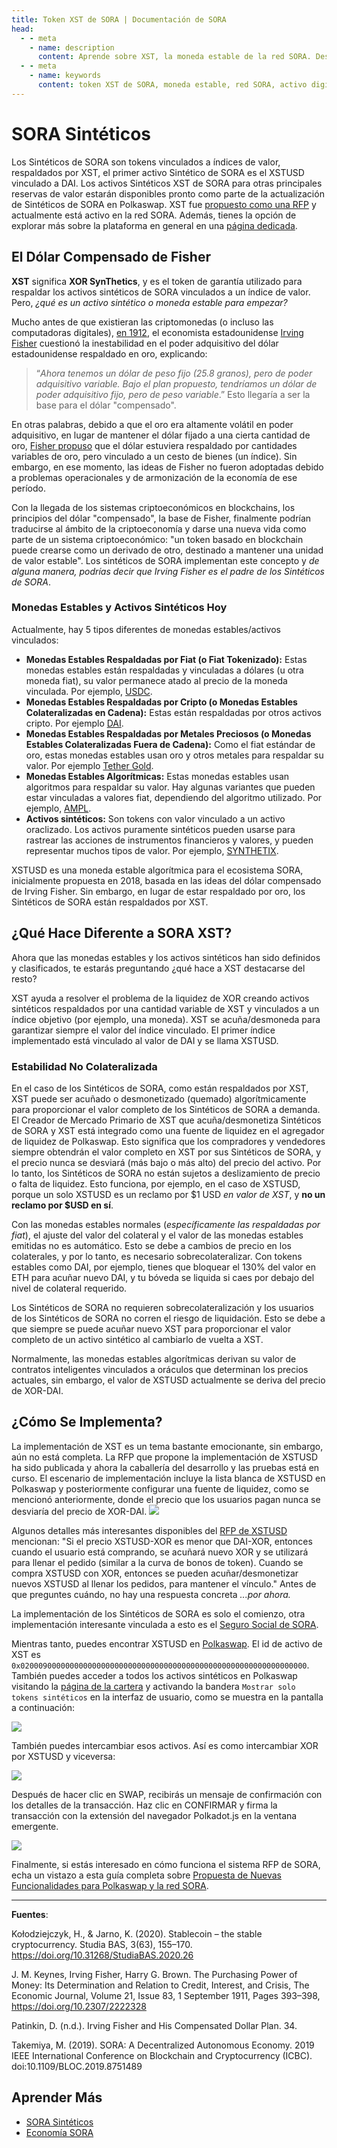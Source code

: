 ```yaml
---
title: Token XST de SORA | Documentación de SORA
head:
  - - meta
    - name: description
      content: Aprende sobre XST, la moneda estable de la red SORA. Descubre las características, casos de uso y beneficios de XST dentro del ecosistema SORA. Explora su rol como un activo digital estable y confiable, permitiendo la transferencia de valor eficiente, reduciendo la volatilidad y soportando diversas aplicaciones financieras dentro de la red SORA.
  - - meta
    - name: keywords
      content: token XST de SORA, moneda estable, red SORA, activo digital, transferencia de valor, reducción de volatilidad, aplicaciones financieras
---
```


# SORA Sintéticos

Los Sintéticos de SORA son tokens vinculados a índices de valor, respaldados por XST,
el primer activo Sintético de SORA es el XSTUSD vinculado a DAI. Los activos Sintéticos XST de SORA para otras principales reservas de valor estarán disponibles pronto como parte de la actualización de Sintéticos de SORA en Polkaswap. XST fue [propuesto como una
RFP](https://github.com/sora-xor/rfps/pull/8/files) y actualmente está activo en la red SORA. Además, tienes la opción de explorar más sobre la plataforma en general en una [página dedicada](./synthetics.md).

## El Dólar Compensado de Fisher

**XST** significa **XOR SynThetics**, y es el token de garantía utilizado para respaldar los activos sintéticos de SORA vinculados a un índice de valor. Pero, _¿qué es un activo sintético o moneda estable para empezar?_

Mucho antes de que existieran las criptomonedas (o incluso las computadoras digitales), [en 1912](https://dspace.gipe.ac.in/xmlui/bitstream/handle/10973/26798/GIPE-093010.pdf?sequence=3&isAllowed=y), el economista estadounidense [Irving Fisher](https://en.wikipedia.org/wiki/Irving_Fisher) cuestionó la inestabilidad en el poder adquisitivo del dólar estadounidense respaldado en oro, explicando:

> “_Ahora tenemos un dólar de peso fijo (25.8 granos), pero de poder adquisitivo variable. Bajo el plan propuesto, tendríamos un dólar de poder adquisitivo fijo, pero de peso variable_.” Esto llegaría a ser la base para el dólar "compensado".

En otras palabras, debido a que el oro era altamente volátil en poder adquisitivo, en lugar de mantener el dólar fijado a una cierta cantidad de oro, [Fisher propuso](https://www.richmondfed.org/~/media/richmondfedorg/publications/research/economic_quarterly/1993/summer/pdf/patinkin.pdf) que el dólar estuviera respaldado por cantidades variables de oro, pero vinculado a un cesto de bienes (un índice). Sin embargo, en ese momento, las ideas de Fisher no fueron adoptadas debido a problemas operacionales y de armonización de la economía de ese período.

Con la llegada de los sistemas criptoeconómicos en blockchains, los principios del dólar "compensado", la base de Fisher, finalmente podrían traducirse al ámbito de la criptoeconomía y darse una nueva vida como parte de un sistema criptoeconómico: "un token basado en blockchain puede crearse como un derivado de otro, destinado a mantener una unidad de valor estable". Los sintéticos de SORA implementan este concepto y _de alguna manera, podrías decir que Irving Fisher es el padre de los Sintéticos de SORA_.

### Monedas Estables y Activos Sintéticos Hoy

Actualmente, hay 5 tipos diferentes de monedas estables/activos vinculados:

- **Monedas Estables Respaldadas por Fiat (o Fiat Tokenizado):** Estas monedas estables están respaldadas y vinculadas a dólares (u otra moneda fiat), su valor permanece atado al precio de la moneda vinculada. Por ejemplo, [USDC](https://www.circle.com/en/usdc).
- **Monedas Estables Respaldadas por Cripto (o Monedas Estables Colateralizadas en Cadena):** Estas están respaldadas por otros activos cripto. Por ejemplo [DAI](https://makerdao.com/en/).
- **Monedas Estables Respaldadas por Metales Preciosos (o Monedas Estables Colateralizadas Fuera de Cadena):** Como el fiat estándar de oro, estas monedas estables usan oro y otros metales para respaldar su valor. Por ejemplo [Tether Gold](https://gold.tether.to/).
- **Monedas Estables Algorítmicas:** Estas monedas estables usan algoritmos para respaldar su valor. Hay algunas variantes que pueden estar vinculadas a valores fiat, dependiendo del algoritmo utilizado. Por ejemplo, [AMPL](https://www.ampleforth.org/).
- **Activos sintéticos:** Son tokens con valor vinculado a un activo oraclizado. Los activos puramente sintéticos pueden usarse para rastrear las acciones de instrumentos financieros y valores, y pueden representar muchos tipos de valor. Por ejemplo, [SYNTHETIX](https://synthetix.io/).

XSTUSD es una moneda estable algorítmica para el ecosistema SORA, inicialmente propuesta en 2018, basada en las ideas del dólar compensado de Irving Fisher. Sin embargo, en lugar de estar respaldado por oro, los Sintéticos de SORA están respaldados por XST.

## ¿Qué Hace Diferente a SORA XST?

Ahora que las monedas estables y los activos sintéticos han sido definidos y clasificados, te estarás preguntando ¿qué hace a XST destacarse del resto?

XST ayuda a resolver el problema de la liquidez de XOR creando activos sintéticos respaldados por una cantidad variable de XST y vinculados a un índice objetivo (por ejemplo, una moneda). XST se acuña/desmoneda para garantizar siempre el valor del índice vinculado. El primer índice implementado está vinculado al valor de DAI y se llama XSTUSD.

### Estabilidad No Colateralizada

En el caso de los Sintéticos de SORA, como están respaldados por XST, XST puede ser acuñado o desmonetizado (quemado) algorítmicamente para proporcionar el valor completo de los Sintéticos de SORA a demanda. El Creador de Mercado Primario de XST que acuña/desmonetiza Sintéticos de SORA y XST está integrado como una fuente de liquidez en el agregador de liquidez de Polkaswap. Esto significa que los compradores y vendedores siempre obtendrán el valor completo en XST por sus Sintéticos de SORA, y el precio nunca se desviará (más bajo o más alto) del precio del activo. Por lo tanto, los Sintéticos de SORA no están sujetos a deslizamiento de precio o falta de liquidez. Esto funciona, por ejemplo, en el caso de XSTUSD, porque un solo XSTUSD es un reclamo por $1 USD _en valor de XST_, y **no un reclamo por $USD en sí**.

Con las monedas estables normales (_específicamente las respaldadas por fiat_), el ajuste del valor del colateral y el valor de las monedas estables emitidas no es automático. Esto se debe a cambios de precio en los colaterales, y por lo tanto, es necesario sobrecolateralizar. Con tokens estables como DAI, por ejemplo, tienes que bloquear el 130% del valor en ETH para acuñar nuevo DAI, y tu bóveda se liquida si caes por debajo del nivel de colateral requerido.

Los Sintéticos de SORA no requieren sobrecolateralización y los usuarios de los Sintéticos de SORA no corren el riesgo de liquidación. Esto se debe a que siempre se puede acuñar nuevo XST para proporcionar el valor completo de un activo sintético al cambiarlo de vuelta a XST.

Normalmente, las monedas estables algorítmicas derivan su valor de contratos inteligentes vinculados a oráculos que determinan los precios actuales, sin embargo, el valor de XSTUSD actualmente se deriva del precio de XOR-DAI.

## ¿Cómo Se Implementa?

La implementación de XST es un tema bastante emocionante, sin embargo, aún
no está completa. La RFP que propone la implementación de XSTUSD ha sido
publicada y ahora la caballería del desarrollo y las pruebas está
en curso. El escenario de implementación incluye la lista blanca de XSTUSD en
Polkaswap y posteriormente configurar una fuente de liquidez, como se mencionó
anteriormente, donde el precio que los usuarios pagan nunca se desviaría del precio
de XOR-DAI.
![](../.gitbook/assets/xst-buy-sell.png)

Algunos detalles más interesantes disponibles del [RFP de XSTUSD](https://github.com/sora-xor/rfps/pull/8/files) mencionan: "Si el precio XSTUSD-XOR es menor que DAI-XOR, entonces cuando el usuario está comprando, se acuñará nuevo XOR y se utilizará para llenar el pedido (similar a la curva de bonos de token). Cuando se compra XSTUSD con XOR, entonces se pueden acuñar/desmonetizar nuevos XSTUSD al llenar los pedidos, para mantener el vínculo." Antes de que preguntes cuándo, no hay una respuesta concreta _...por ahora._

La implementación de los Sintéticos de SORA es solo el comienzo, otra implementación interesante vinculada a esto es el [Seguro Social de SORA](social-insurance.md).

Mientras tanto, puedes encontrar XSTUSD en [Polkaswap](https://polkaswap.io/). El id de activo de XST es `0x0200090000000000000000000000000000000000000000000000000000000000`. También puedes acceder a todos los activos sintéticos en Polkaswap visitando la [página de la cartera](https://polkaswap.io/#/wallet) y activando la bandera `Mostrar solo tokens sintéticos` en la interfaz de usuario, como se muestra en la pantalla a continuación:

![](../.gitbook/assets/polkaswap-show-only-synthetics.png)

También puedes intercambiar esos activos. Así es como intercambiar XOR por XSTUSD y viceversa:

![](../.gitbook/assets/xstusd-demo1.png)

Después de hacer clic en SWAP, recibirás un mensaje de confirmación con
los detalles de la transacción. Haz clic en CONFIRMAR y firma la transacción con
la extensión del navegador Polkadot.js en la ventana emergente.

![](../.gitbook/assets/xstusd-demo2.png)

Finalmente, si estás interesado en cómo funciona el sistema RFP de SORA, echa un vistazo a esta guía completa sobre [Propuesta de Nuevas Funcionalidades para Polkaswap y la red SORA](rfp.md).

---

**Fuentes**:

Kołodziejczyk, H., & Jarno, K. (2020). Stablecoin – the stable cryptocurrency. Studia BAS, 3(63), 155–170. https://doi.org/10.31268/StudiaBAS.2020.26

J. M. Keynes, Irving Fisher, Harry G. Brown. The Purchasing Power of Money: Its Determination and Relation to Credit, Interest, and Crisis, The Economic Journal, Volume 21, Issue 83, 1 September 1911, Pages 393–398, https://doi.org/10.2307/2222328

Patinkin, D. (n.d.). Irving Fisher and His Compensated Dollar Plan. 34.

Takemiya, M. (2019). SORA: A Decentralized Autonomous Economy. 2019 IEEE International Conference on Blockchain and Cryptocurrency (ICBC). doi:10.1109/BLOC.2019.8751489

## Aprender Más

- [SORA Sintéticos](/synthetics.md)
- [Economía SORA](/sora-economy.md)
